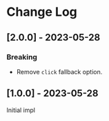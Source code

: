 # Change Log

## [2.0.0] - 2023-05-28

### Breaking

- Remove `click` fallback option.

## [1.0.0] - 2023-05-28

Initial impl
